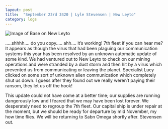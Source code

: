 ```yaml
---
layout: post
title:  "September 23rd 3420 | Lyle Stevensen | New Leyto"
category: logs
---
```


![Image of Base on New Leyto](https://nms-seventh-fleet.github.io/images/stevensen_3420-9-23_001.jpg)

<p>…..shhhh…. do you copy….. ahh…. it’s working! 7th fleet if you can hear me? It appears as though the virus that had been plaguing our communication systems this year has been resolved by an unknown automatic update of some kind. We had ventured out to New Leyto to check on our mining operations and were stranded by a dust storm and then hit by a virus which prevented us from communicating or leaving the planet. Specialist Lucy clicked on some sort of unknown alien communication which completely shut us down. I guess after they found out we really weren’t paying their ransom, they let us off the hook!
</p>

<p>This update could not have come at a better time; our supplies are running dangerously low and I feared that we may have been lost forever. We desperately need to regroup the 7th fleet. Our capital ship is under repair at the moment, but we should be ready for departure by mid November, my how time flies. We will be returning to Sabn Omega shortly after. Stevensen out.</p>


<!--more-->



